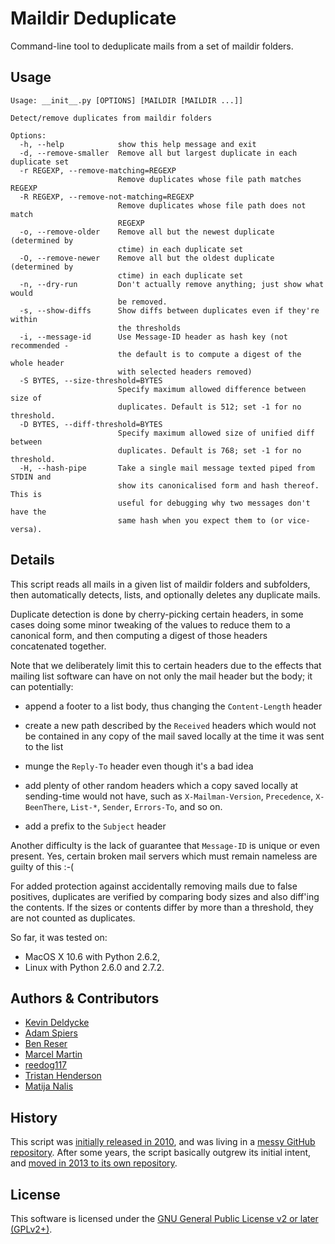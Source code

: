 Maildir Deduplicate
===================

Command-line tool to deduplicate mails from a set of maildir folders.


Usage
-----

```
Usage: __init__.py [OPTIONS] [MAILDIR [MAILDIR ...]]

Detect/remove duplicates from maildir folders

Options:
  -h, --help            show this help message and exit
  -d, --remove-smaller  Remove all but largest duplicate in each duplicate set
  -r REGEXP, --remove-matching=REGEXP
                        Remove duplicates whose file path matches REGEXP
  -R REGEXP, --remove-not-matching=REGEXP
                        Remove duplicates whose file path does not match
                        REGEXP
  -o, --remove-older    Remove all but the newest duplicate (determined by
                        ctime) in each duplicate set
  -O, --remove-newer    Remove all but the oldest duplicate (determined by
                        ctime) in each duplicate set
  -n, --dry-run         Don't actually remove anything; just show what would
                        be removed.
  -s, --show-diffs      Show diffs between duplicates even if they're within
                        the thresholds
  -i, --message-id      Use Message-ID header as hash key (not recommended -
                        the default is to compute a digest of the whole header
                        with selected headers removed)
  -S BYTES, --size-threshold=BYTES
                        Specify maximum allowed difference between size of
                        duplicates. Default is 512; set -1 for no threshold.
  -D BYTES, --diff-threshold=BYTES
                        Specify maximum allowed size of unified diff between
                        duplicates. Default is 768; set -1 for no threshold.
  -H, --hash-pipe       Take a single mail message texted piped from STDIN and
                        show its canonicalised form and hash thereof. This is
                        useful for debugging why two messages don't have the
                        same hash when you expect them to (or vice-versa).
```


Details
-------

This script reads all mails in a given list of maildir folders and
subfolders, then automatically detects, lists, and optionally
deletes any duplicate mails.

Duplicate detection is done by cherry-picking certain headers, in
some cases doing some minor tweaking of the values to reduce them
to a canonical form, and then computing a digest of those headers
concatenated together.

Note that we deliberately limit this to certain headers due to the
effects that mailing list software can have on not only the mail
header but the body; it can potentially:

  * append a footer to a list body, thus changing the `Content-Length` header

  * create a new path described by the `Received` headers which would not be contained in any copy of the mail saved locally at the time it was sent to the list

  * munge the `Reply-To` header even though it's a bad idea

  * add plenty of other random headers which a copy saved locally at sending-time would not have, such as `X-Mailman-Version`, `Precedence`, `X-BeenThere`, `List-*`, `Sender`, `Errors-To`, and so on.

  * add a prefix to the `Subject` header

Another difficulty is the lack of guarantee that `Message-ID` is
unique or even present.  Yes, certain broken mail servers which
must remain nameless are guilty of this :-(

For added protection against accidentally removing mails due to
false positives, duplicates are verified by comparing body sizes
and also diff'ing the contents.  If the sizes or contents differ
by more than a threshold, they are not counted as duplicates.

So far, it was tested on:

  * MacOS X 10.6 with Python 2.6.2,
  * Linux with Python 2.6.0 and 2.7.2.


Authors & Contributors
----------------------

  * [Kevin Deldycke](https://github.com/kdeldycke)
  * [Adam Spiers](https://github.com/aspiers)
  * [Ben Reser](https://github.com/breser)
  * [Marcel Martin](https://github.com/marcelm)
  * [reedog117](https://github.com/reedog117)
  * [Tristan Henderson](https://github.com/tnhh)
  * [Matija Nalis](https://github.com/mnalis)


History
-------

This script was [initially released in 2010](http://kevin.deldycke.com/2010/08/maildir-deduplication-script-python/), and was living in a [messy GitHub repository](https://github.com/kdeldycke/scripts). After some years, the script basically outgrew its initial intent, and [moved in 2013 to its own repository](http://kevin.deldycke.com/2013/06/maildir-deduplicate-moved/).


License
-------

This software is licensed under the [GNU General Public License v2 or later (GPLv2+)](https://github.com/kdeldycke/maildir-deduplicate/blob/master/LICENSE).
